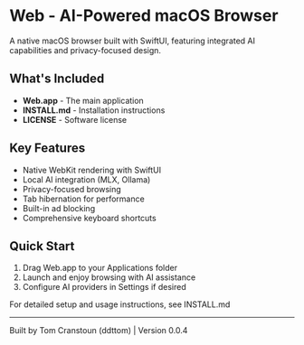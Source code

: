 # Web - AI-Powered macOS Browser

A native macOS browser built with SwiftUI, featuring integrated AI capabilities and privacy-focused design.

## What's Included
- **Web.app** - The main application
- **INSTALL.md** - Installation instructions
- **LICENSE** - Software license

## Key Features
- Native WebKit rendering with SwiftUI
- Local AI integration (MLX, Ollama)
- Privacy-focused browsing
- Tab hibernation for performance
- Built-in ad blocking
- Comprehensive keyboard shortcuts

## Quick Start
1. Drag Web.app to your Applications folder
2. Launch and enjoy browsing with AI assistance
3. Configure AI providers in Settings if desired

For detailed setup and usage instructions, see INSTALL.md

---
Built by Tom Cranstoun (ddttom) | Version 0.0.4
